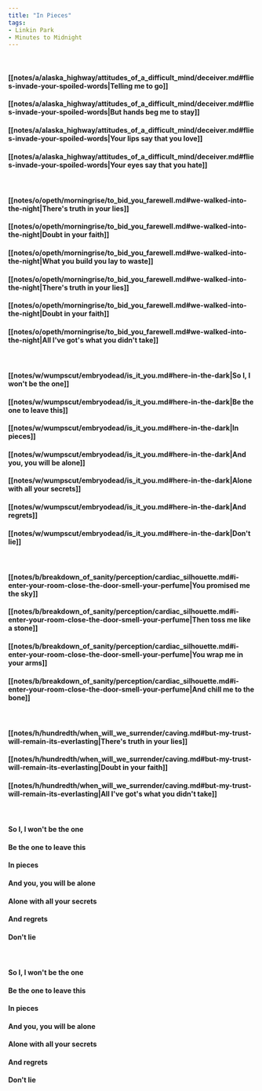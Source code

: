 ```yaml
---
title: "In Pieces"
tags:
- Linkin Park
- Minutes to Midnight
---
```

&nbsp;
#### [[notes/a/alaska_highway/attitudes_of_a_difficult_mind/deceiver.md#flies-invade-your-spoiled-words|Telling me to go]]
#### [[notes/a/alaska_highway/attitudes_of_a_difficult_mind/deceiver.md#flies-invade-your-spoiled-words|But hands beg me to stay]]
#### [[notes/a/alaska_highway/attitudes_of_a_difficult_mind/deceiver.md#flies-invade-your-spoiled-words|Your lips say that you love]]
#### [[notes/a/alaska_highway/attitudes_of_a_difficult_mind/deceiver.md#flies-invade-your-spoiled-words|Your eyes say that you hate]]
&nbsp;
#### [[notes/o/opeth/morningrise/to_bid_you_farewell.md#we-walked-into-the-night|There's truth in your lies]]
#### [[notes/o/opeth/morningrise/to_bid_you_farewell.md#we-walked-into-the-night|Doubt in your faith]]
#### [[notes/o/opeth/morningrise/to_bid_you_farewell.md#we-walked-into-the-night|What you build you lay to waste]]
#### [[notes/o/opeth/morningrise/to_bid_you_farewell.md#we-walked-into-the-night|There's truth in your lies]]
#### [[notes/o/opeth/morningrise/to_bid_you_farewell.md#we-walked-into-the-night|Doubt in your faith]]
#### [[notes/o/opeth/morningrise/to_bid_you_farewell.md#we-walked-into-the-night|All I've got's what you didn't take]]
&nbsp;
#### [[notes/w/wumpscut/embryodead/is_it_you.md#here-in-the-dark|So I, I won't be the one]]
#### [[notes/w/wumpscut/embryodead/is_it_you.md#here-in-the-dark|Be the one to leave this]]
#### [[notes/w/wumpscut/embryodead/is_it_you.md#here-in-the-dark|In pieces]]
#### [[notes/w/wumpscut/embryodead/is_it_you.md#here-in-the-dark|And you, you will be alone]]
#### [[notes/w/wumpscut/embryodead/is_it_you.md#here-in-the-dark|Alone with all your secrets]]
#### [[notes/w/wumpscut/embryodead/is_it_you.md#here-in-the-dark|And regrets]]
#### [[notes/w/wumpscut/embryodead/is_it_you.md#here-in-the-dark|Don't lie]]
&nbsp;
#### [[notes/b/breakdown_of_sanity/perception/cardiac_silhouette.md#i-enter-your-room-close-the-door-smell-your-perfume|You promised me the sky]]
#### [[notes/b/breakdown_of_sanity/perception/cardiac_silhouette.md#i-enter-your-room-close-the-door-smell-your-perfume|Then toss me like a stone]]
#### [[notes/b/breakdown_of_sanity/perception/cardiac_silhouette.md#i-enter-your-room-close-the-door-smell-your-perfume|You wrap me in your arms]]
#### [[notes/b/breakdown_of_sanity/perception/cardiac_silhouette.md#i-enter-your-room-close-the-door-smell-your-perfume|And chill me to the bone]]
&nbsp;
#### [[notes/h/hundredth/when_will_we_surrender/caving.md#but-my-trust-will-remain-its-everlasting|There's truth in your lies]]
#### [[notes/h/hundredth/when_will_we_surrender/caving.md#but-my-trust-will-remain-its-everlasting|Doubt in your faith]]
#### [[notes/h/hundredth/when_will_we_surrender/caving.md#but-my-trust-will-remain-its-everlasting|All I've got's what you didn't take]]
&nbsp;
#### So I, I won't be the one
#### Be the one to leave this
#### In pieces
#### And you, you will be alone
#### Alone with all your secrets
#### And regrets
#### Don't lie
&nbsp;
#### So I, I won't be the one
#### Be the one to leave this
#### In pieces
#### And you, you will be alone
#### Alone with all your secrets
#### And regrets
#### Don't lie
